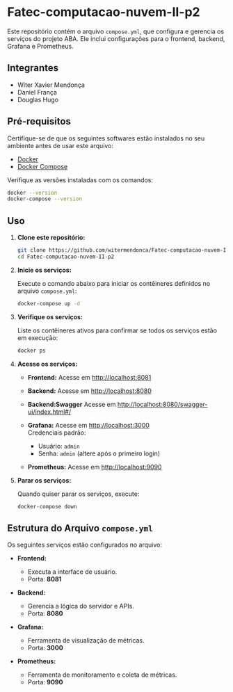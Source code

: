 # Fatec-computacao-nuvem-II-p2

Este repositório contém o arquivo `compose.yml`, que configura e gerencia os serviços do projeto ABA. Ele inclui configurações para o frontend, backend, Grafana e Prometheus.

## Integrantes
 - Witer Xavier Mendonça
 - Daniel França
 - Douglas Hugo


## Pré-requisitos

Certifique-se de que os seguintes softwares estão instalados no seu ambiente antes de usar este arquivo:

- [Docker](https://www.docker.com/get-started)
- [Docker Compose](https://docs.docker.com/compose/install/)

Verifique as versões instaladas com os comandos:

```bash
docker --version
docker-compose --version
```

## Uso

1. **Clone este repositório:**

   ```bash
   git clone https://github.com/witermendonca/Fatec-computacao-nuvem-II-p2.git
   cd Fatec-computacao-nuvem-II-p2
   ```

2. **Inicie os serviços:**

   Execute o comando abaixo para iniciar os contêineres definidos no arquivo `compose.yml`:

   ```bash
   docker-compose up -d
   ```

3. **Verifique os serviços:**

   Liste os contêineres ativos para confirmar se todos os serviços estão em execução:

   ```bash
   docker ps
   ```

4. **Acesse os serviços:**

   - **Frontend:** Acesse em [http://localhost:8081](http://localhost:8081) 

   - **Backend:** Acesse em [http://localhost:8080](http://localhost:8080) 

    - **Backend:Swagger** Acesse em [http://localhost:8080/swagger-ui/index.html#/](http://localhost:8080/swagger-ui/index.html#/)  

   - **Grafana:** Acesse em [http://localhost:3000](http://localhost:3000)  
     Credenciais padrão:
     - Usuário: `admin`
     - Senha: `admin` (altere após o primeiro login)

   - **Prometheus:** Acesse em [http://localhost:9090](http://localhost:9090)  

5. **Parar os serviços:**

   Quando quiser parar os serviços, execute:

   ```bash
   docker-compose down
   ```

## Estrutura do Arquivo `compose.yml`

Os seguintes serviços estão configurados no arquivo:

- **Frontend:**
  - Executa a interface de usuário.
  - Porta: **8081**

- **Backend:**
  - Gerencia a lógica do servidor e APIs.
  - Porta: **8080**

- **Grafana:**
  - Ferramenta de visualização de métricas.
  - Porta: **3000**

- **Prometheus:**
  - Ferramenta de monitoramento e coleta de métricas.
  - Porta: **9090**